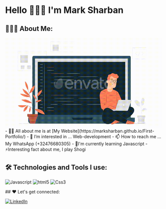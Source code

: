 # Hello 👋👋👋 I'm Mark Sharban
## 👨🏻‍💻 About Me:
<img  src="./watermarked_preview.gif" height="290px" align="right" />
- 🙋‍♂️ All about me is at [My Website](https://marksharban.github.io/First-Portfolio/)
- 👀 I’m interested in ... Web-development
- 📫 How to reach me ... My WhatsApp (+32476680305)
- 🌱I'm currently learning Javascript
- ⚡Interesting fact about me, I play Shogi

## 🛠️ Technologies and Tools I use:
<p>
<img alt="Javascript" src="https://img.shields.io/badge/JavaScript-323330?style=for-the-badge&logo=javascript&logoColor=F7DF1E"  height="25px"/>
<img alt="html5" src="https://img.shields.io/badge/HTML5-E34F26?style=for-the-badge&logo=html5&logoColor=white" height="25px"/>
<img alt="Css3" src="https://img.shields.io/badge/CSS3-1572B6?style=for-the-badge&logo=css3&logoColor=white" height="25px"/>
</p>
## ❤️ Let's get connected:
<p>
  <a href="https://www.linkedin.com/in/mark-sharban-b9886a24b/" target="_blank"><img alt="LinkedIn" src="https://img.shields.io/badge/linkedin-%230077B5.svg?&style=for-the-badge&logo=linkedin&logoColor=white"  height="30px"/> 
</p>


